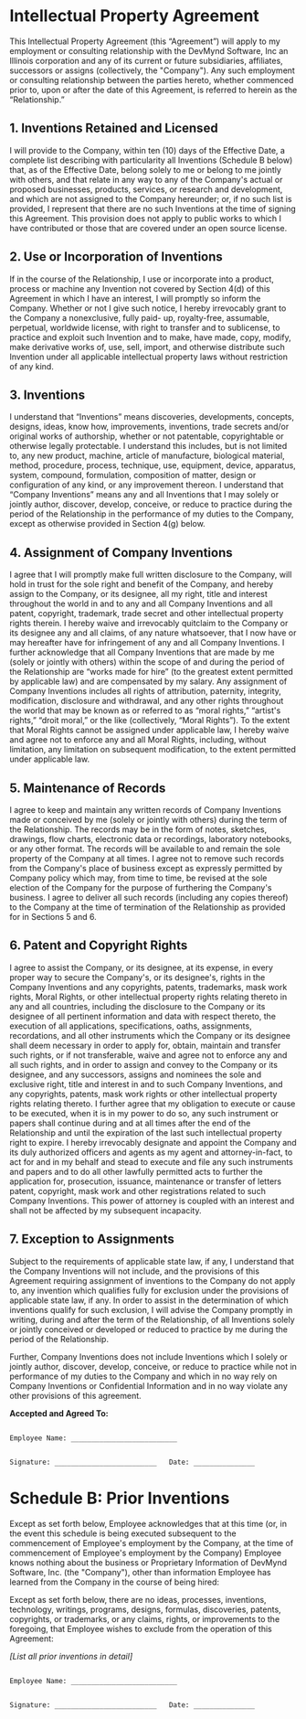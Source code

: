 # Intellectual Property Agreement

This Intellectual Property Agreement (this “Agreement”) will apply to my employment or consulting relationship with the DevMynd Software, Inc an Illinois corporation and any of its current or future subsidiaries, affiliates, successors or assigns (collectively, the "Company"). Any such employment or consulting relationship between the parties hereto, whether commenced prior to, upon or after the date of this Agreement, is referred to herein as the “Relationship.”

## 1. Inventions Retained and Licensed

I will provide to the Company, within ten (10) days of the Effective Date, a complete list describing with particularity all Inventions (Schedule B below) that, as of the Effective Date, belong solely to me or belong to me jointly with others, and that relate in any way to any of the Company's actual or proposed businesses, products, services, or research and development, and which are not assigned to the Company hereunder; or, if no such list is provided, I represent that there are no such Inventions at the time of signing this Agreement.  This provision does not apply to public works to which I have contributed or those that are covered under an open source license.

## 2. Use or Incorporation of Inventions

If in the course of the Relationship, I use or incorporate into a product, process or machine any Invention not covered by Section 4(d) of this Agreement in which I have an interest, I will promptly so inform the Company. Whether or not I give such notice, I hereby irrevocably grant to the Company a nonexclusive, fully paid- up, royalty-free, assumable, perpetual, worldwide license, with right to transfer and to sublicense, to practice and exploit such Invention and to make, have made, copy, modify, make derivative works of, use, sell, import, and otherwise distribute such Invention under all applicable intellectual property laws without restriction of any kind.

## 3. Inventions

I understand that “Inventions” means discoveries, developments, concepts, designs, ideas, know how, improvements, inventions, trade secrets and/or original works of authorship, whether or not patentable, copyrightable or otherwise legally protectable. I understand this includes, but is not limited to, any new product, machine, article of manufacture, biological material, method, procedure, process, technique, use, equipment, device, apparatus, system, compound, formulation, composition of matter, design or configuration of any kind, or any improvement thereon. I understand that “Company Inventions” means any and all Inventions that I may solely or jointly author, discover, develop, conceive, or reduce to practice during the period of the Relationship in the performance of my duties to the Company, except as otherwise provided in Section 4(g) below.

## 4. Assignment of Company Inventions

I agree that I will promptly make full written disclosure to the Company, will hold in trust for the sole right and benefit of the Company, and hereby assign to the Company, or its designee, all my right, title and interest throughout the world in and to any and all Company Inventions and all patent, copyright, trademark, trade secret and other intellectual property rights therein. I hereby waive and irrevocably quitclaim to the Company or its designee any and all claims, of any nature whatsoever, that I now have or may hereafter have for infringement of any and all Company Inventions. I further acknowledge that all Company Inventions that are made by me (solely or jointly with others) within the scope of and during the period of the Relationship are “works made for hire” (to the greatest extent permitted by applicable law) and are compensated by my salary. Any assignment of Company Inventions includes all rights of attribution, paternity, integrity, modification, disclosure and withdrawal, and any other rights throughout the world that may be known as or referred to as “moral rights,” “artist's rights,” “droit moral,” or the like (collectively, “Moral Rights”). To the extent that Moral Rights cannot be assigned under applicable law, I hereby waive and agree not to enforce any and all Moral Rights, including, without limitation, any limitation on subsequent modification, to the extent permitted under applicable law.

## 5. Maintenance of Records

I agree to keep and maintain any written records of Company Inventions made or conceived by me (solely or jointly with others) during the term of the Relationship. The records may be in the form of notes, sketches, drawings, flow charts, electronic data or recordings, laboratory notebooks, or any other format. The records will be available to and remain the sole property of the Company at all times. I agree not to remove such records from the Company's place of business except as expressly permitted by Company policy which may, from time to time, be revised at the sole election of the Company for the purpose of furthering the Company's business. I agree to deliver all such records (including any copies thereof) to the Company at the time of termination of the Relationship as provided for in Sections 5 and 6.

## 6. Patent and Copyright Rights

I agree to assist the Company, or its designee, at its expense, in every proper way to secure the Company's, or its designee's, rights in the Company Inventions and any copyrights, patents, trademarks, mask work rights, Moral Rights, or other intellectual property rights relating thereto in any and all countries, including the disclosure to the Company or its designee of all pertinent information and data with respect thereto, the execution of all applications, specifications, oaths, assignments, recordations, and all other instruments which the Company or its designee shall deem necessary in order to apply for, obtain, maintain and transfer such rights, or if not transferable, waive and agree not to enforce any and all such rights, and in order to assign and convey to the Company or its designee, and any successors, assigns and nominees the sole and exclusive right, title and interest in and to such Company Inventions, and any copyrights, patents, mask work rights or other intellectual property rights relating thereto. I further agree that my obligation to execute or cause to be executed, when it is in my power to do so, any such instrument or papers shall continue during and at all times after the end of the Relationship and until the expiration of the last such intellectual property right to expire. I hereby irrevocably designate and appoint the Company and its duly authorized officers and agents as my agent and attorney-in-fact, to act for and in my behalf and stead to execute and file any such instruments and papers and to do all other lawfully permitted acts to further the application for, prosecution, issuance, maintenance or transfer of letters patent, copyright, mask work and other registrations related to such Company Inventions. This power of attorney is coupled with an interest and shall not be affected by my subsequent incapacity.

## 7. Exception to Assignments

Subject to the requirements of applicable state law, if any, I understand that the Company Inventions will not include, and the provisions of this Agreement requiring assignment of inventions to the Company do not apply to, any invention which qualifies fully for exclusion under the provisions of applicable state law, if any. In order to assist in the determination of which inventions qualify for such exclusion, I will advise the Company promptly in writing, during and after the term of the Relationship, of all Inventions solely or jointly conceived or developed or reduced to practice by me during the period of the Relationship.

Further, Company Inventions does not include Inventions which I solely or jointly author, discover, develop, conceive, or reduce to practice while not in performance of my duties to the Company and which in no way rely on Company Inventions or Confidential Information and in no way violate any other provisions of this agreement.

**Accepted and Agreed To:**

```

Employee Name: __________________________


Signature: _________________________   Date: _______________

```

# Schedule B: Prior Inventions

Except as set forth below, Employee acknowledges that at this time (or, in the event this schedule is being executed subsequent to the commencement of Employee's employment by the Company, at the time of commencement of Employee's employment by the Company) Employee knows nothing about the business or Proprietary Information of DevMynd Software, Inc. (the "Company"), other than information Employee has learned from the Company in the course of being hired:

Except as set forth below, there are no ideas, processes, inventions, technology, writings, programs, designs, formulas, discoveries, patents, copyrights, or trademarks, or any claims, rights, or improvements to the foregoing, that Employee wishes to exclude from the operation of this Agreement:

_[List all prior inventions in detail]_


```

Employee Name: __________________________


Signature: _________________________   Date: _______________

```
